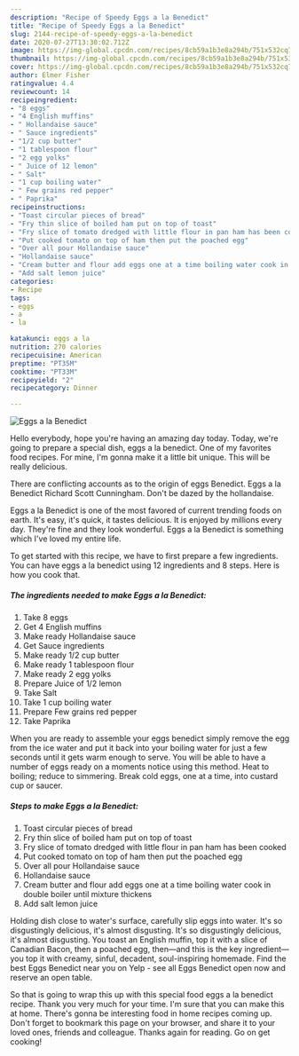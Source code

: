```yaml
---
description: "Recipe of Speedy Eggs a la Benedict"
title: "Recipe of Speedy Eggs a la Benedict"
slug: 2144-recipe-of-speedy-eggs-a-la-benedict
date: 2020-07-27T13:30:02.712Z
image: https://img-global.cpcdn.com/recipes/8cb59a1b3e8a294b/751x532cq70/eggs-a-la-benedict-recipe-main-photo.jpg
thumbnail: https://img-global.cpcdn.com/recipes/8cb59a1b3e8a294b/751x532cq70/eggs-a-la-benedict-recipe-main-photo.jpg
cover: https://img-global.cpcdn.com/recipes/8cb59a1b3e8a294b/751x532cq70/eggs-a-la-benedict-recipe-main-photo.jpg
author: Elmer Fisher
ratingvalue: 4.4
reviewcount: 14
recipeingredient:
- "8 eggs"
- "4 English muffins"
- " Hollandaise sauce"
- " Sauce ingredients"
- "1/2 cup butter"
- "1 tablespoon flour"
- "2 egg yolks"
- " Juice of 12 lemon"
- " Salt"
- "1 cup boiling water"
- " Few grains red pepper"
- " Paprika"
recipeinstructions:
- "Toast circular pieces of bread"
- "Fry thin slice of boiled ham put on top of toast"
- "Fry slice of tomato dredged with little flour in pan ham has been cooked"
- "Put cooked tomato on top of ham then put the poached egg"
- "Over all pour Hollandaise sauce"
- "Hollandaise sauce"
- "Cream butter and flour add eggs one at a time boiling water cook in double boiler until mixture thickens"
- "Add salt lemon juice"
categories:
- Recipe
tags:
- eggs
- a
- la

katakunci: eggs a la 
nutrition: 270 calories
recipecuisine: American
preptime: "PT35M"
cooktime: "PT33M"
recipeyield: "2"
recipecategory: Dinner

---
```



![Eggs a la Benedict](https://img-global.cpcdn.com/recipes/8cb59a1b3e8a294b/751x532cq70/eggs-a-la-benedict-recipe-main-photo.jpg)

Hello everybody, hope you're having an amazing day today. Today, we're going to prepare a special dish, eggs a la benedict. One of my favorites food recipes. For mine, I'm gonna make it a little bit unique. This will be really delicious.

There are conflicting accounts as to the origin of eggs Benedict. Eggs a la Benedict Richard Scott Cunningham. Don&#39;t be dazed by the hollandaise.

Eggs a la Benedict is one of the most favored of current trending foods on earth. It's easy, it's quick, it tastes delicious. It is enjoyed by millions every day. They're fine and they look wonderful. Eggs a la Benedict is something which I've loved my entire life.


To get started with this recipe, we have to first prepare a few ingredients. You can have eggs a la benedict using 12 ingredients and 8 steps. Here is how you cook that.

<!--inarticleads1-->

##### The ingredients needed to make Eggs a la Benedict:

1. Take 8 eggs
1. Get 4 English muffins
1. Make ready  Hollandaise sauce
1. Get  Sauce ingredients
1. Make ready 1/2 cup butter
1. Make ready 1 tablespoon flour
1. Make ready 2 egg yolks
1. Prepare  Juice of 1/2 lemon
1. Take  Salt
1. Take 1 cup boiling water
1. Prepare  Few grains red pepper
1. Take  Paprika


When you are ready to assemble your eggs benedict simply remove the egg from the ice water and put it back into your boiling water for just a few seconds until it gets warm enough to serve. You will be able to have a number of eggs ready on a moments notice using this method. Heat to boiling; reduce to simmering. Break cold eggs, one at a time, into custard cup or saucer. 

<!--inarticleads2-->

##### Steps to make Eggs a la Benedict:

1. Toast circular pieces of bread
1. Fry thin slice of boiled ham put on top of toast
1. Fry slice of tomato dredged with little flour in pan ham has been cooked
1. Put cooked tomato on top of ham then put the poached egg
1. Over all pour Hollandaise sauce
1. Hollandaise sauce
1. Cream butter and flour add eggs one at a time boiling water cook in double boiler until mixture thickens
1. Add salt lemon juice


Holding dish close to water&#39;s surface, carefully slip eggs into water. It&#39;s so disgustingly delicious, it&#39;s almost disgusting. It&#39;s so disgustingly delicious, it&#39;s almost disgusting. You toast an English muffin, top it with a slice of Canadian Bacon, then a poached egg, then—and this is the key ingredient—you top it with creamy, sinful, decadent, soul-inspiring homemade. Find the best Eggs Benedict near you on Yelp - see all Eggs Benedict open now and reserve an open table. 

So that is going to wrap this up with this special food eggs a la benedict recipe. Thank you very much for your time. I'm sure that you can make this at home. There's gonna be interesting food in home recipes coming up. Don't forget to bookmark this page on your browser, and share it to your loved ones, friends and colleague. Thanks again for reading. Go on get cooking!
